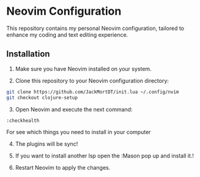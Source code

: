 # Neovim Configuration

This repository contains my personal Neovim configuration, tailored to enhance my coding and text editing experience.

## Installation

1. Make sure you have Neovim installed on your system.

2. Clone this repository to your Neovim configuration directory:

```bash
git clone https://github.com/JackMortDT/init.lua ~/.config/nvim
git checkout clojure-setup
```

3. Open Neovim and execute the next command:

```bash
:checkhealth
```

For see which things you need to install in your computer

4. The plugins will be sync!

5. If you want to install another lsp open the :Mason pop up and install it.!

5. Restart Neovim to apply the changes.
